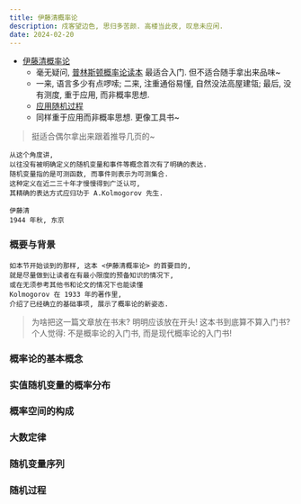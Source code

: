 ```yaml
---
title: 伊藤清概率论
description: 戍客望边色, 思归多苦颜. 高楼当此夜, 叹息未应闲.
date: 2024-02-20
---
```


- [伊藤清概率论](https://book.douban.com/subject/35349476/)
  - 毫无疑问,
    [普林斯顿概率论读本](https://book.douban.com/subject/35193606/)
    最适合入门. 但不适合随手拿出来品味~
  - 一来, 语言多少有点啰嗦;
    二来, 注重通俗易懂, 自然没法高屋建瓴;
    最后, 没有测度, 重于应用, 而非概率思想.
  - [应用随机过程](https://book.douban.com/subject/26761202/)
  - 同样重于应用而非概率思想. 更像工具书~

> 挺适合偶尔拿出来跟着推导几页的~

```
从这个角度讲,
以往没有被明确定义的随机变量和事件等概念首次有了明确的表达.
随机变量指的是可测函数, 而事件则表示为可测集合.
这种定义在近二三十年才慢慢得到广泛认可,
其精确的表达方式应归功于 A.Kolmogorov 先生.

伊藤清
1944 年秋, 东京
```

### 概要与背景

```
如本节开始谈到的那样, 这本 <伊藤清概率论> 的首要目的,
就是尽量做到让读者在有最小限度的预备知识的情况下,
或在无须参考其他书和论文的情况下也能读懂
Kolmogorov 在 1933 年的著作里,
介绍了已经确立的基础事项, 展示了概率论的新姿态.
```

> 为啥把这一篇文章放在书末? 明明应该放在开头!
  这本书到底算不算入门书? 个人觉得:
  不是概率论的入门书, 而是现代概率论的入门书!

### 概率论的基本概念

### 实值随机变量的概率分布

### 概率空间的构成

### 大数定律

### 随机变量序列

### 随机过程
